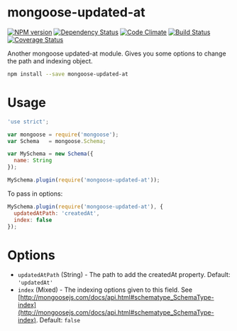 # mongoose-updated-at

[![NPM version](http://img.shields.io/npm/v/mongoose-updated-at.svg?style=flat)](https://www.npmjs.org/package/mongoose-updated-at)
[![Dependency Status](http://img.shields.io/gemnasium/ksmithut/mongoose-updated-at.svg?style=flat)](https://gemnasium.com/ksmithut/mongoose-updated-at)
[![Code Climate](http://img.shields.io/codeclimate/github/ksmithut/mongoose-updated-at.svg?style=flat)](https://codeclimate.com/github/ksmithut/mongoose-updated-at)
[![Build Status](http://img.shields.io/travis/ksmithut/mongoose-updated-at.svg?style=flat)](https://travis-ci.org/ksmithut/mongoose-updated-at)
[![Coverage Status](http://img.shields.io/codeclimate/coverage/github/ksmithut/mongoose-updated-at.svg?style=flat)](https://codeclimate.com/github/ksmithut/mongoose-updated-at)

Another mongoose updated-at module. Gives you some options to change the path
and indexing object.

```bash
npm install --save mongoose-updated-at
```

# Usage

```javascript
'use strict';

var mongoose = require('mongoose');
var Schema   = mongoose.Schema;

var MySchema = new Schema({
  name: String
});

MySchema.plugin(require('mongoose-updated-at'));
```

To pass in options:

```javascript
MySchema.plugin(require('mongoose-updated-at'), {
  updatedAtPath: 'createdAt',
  index: false
});
```

# Options

* `updatedAtPath` (String) - The path to add the createdAt property. Default:
  `'updatedAt'`
* `index` (Mixed) - The indexing options given to this field. See
  [http://mongoosejs.com/docs/api.html#schematype_SchemaType-index](http://mongoosejs.com/docs/api.html#schematype_SchemaType-index).
  Default: `false`
